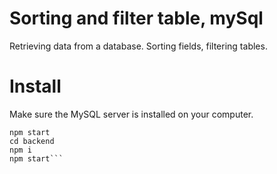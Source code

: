 # Sorting and filter table, mySql

Retrieving data from a database. Sorting fields, filtering tables.

# Install

Make sure the MySQL server is installed on your computer.

```npm i
npm start
cd backend 
npm i
npm start```


